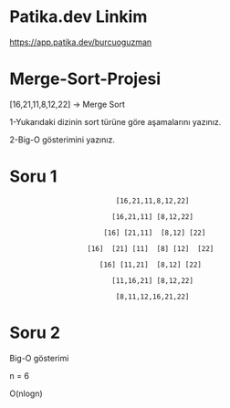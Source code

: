 # Patika.dev Linkim
https://app.patika.dev/burcuoguzman

# Merge-Sort-Projesi
[16,21,11,8,12,22] -> Merge Sort

1-Yukarıdaki dizinin sort türüne göre aşamalarını yazınız.

2-Big-O gösterimini yazınız.

# Soru 1
                              [16,21,11,8,12,22]

                             [16,21,11] [8,12,22]

                           [16] [21,11]  [8,12] [22]

                       [16]  [21] [11]  [8] [12]  [22]

                          [16] [11,21]  [8,12] [22]

                             [11,16,21] [8,12,22]

                              [8,11,12,16,21,22]
                             
# Soru 2
Big-O gösterimi 

n = 6

O(nlogn)

